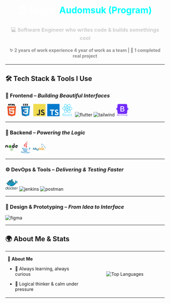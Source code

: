 <h1 align="center" style="color:#fff;">🖐️ Hi, I'm <span style="color:#00FFFF;">Audomsuk (Program)</span></h1>
<h3 align="center" style="color:#ccc;">💻 Software Engineer who writes code & builds somethings cool</h3>
<h4 align="center" style="color:#888;">✨ 2 years of work experience 4 year of work as a team | 🚀 1 completed real project</h4>

---

## 🛠️ Tech Stack & Tools I Use

### 🎨 Frontend – *Building Beautiful Interfaces*
<p align="left">
  <img src="https://raw.githubusercontent.com/devicons/devicon/master/icons/html5/html5-original-wordmark.svg" alt="html5" width="40" height="40" />
  <img src="https://raw.githubusercontent.com/devicons/devicon/master/icons/css3/css3-original-wordmark.svg" alt="css3" width="40" height="40"/>
  <img src="https://raw.githubusercontent.com/devicons/devicon/master/icons/javascript/javascript-original.svg" alt="javascript" width="40" height="40"/>
  <img src="https://raw.githubusercontent.com/devicons/devicon/master/icons/typescript/typescript-original.svg" alt="typescript" width="40" height="40"/>
  <img src="https://raw.githubusercontent.com/devicons/devicon/master/icons/react/react-original-wordmark.svg" alt="react" width="40" height="40"/>
  <img src="https://www.vectorlogo.zone/logos/flutterio/flutterio-icon.svg" alt="flutter" width="40" height="40"/>
  <img src="https://www.vectorlogo.zone/logos/tailwindcss/tailwindcss-icon.svg" alt="tailwind" width="40" height="40"/>
  <img src="https://raw.githubusercontent.com/devicons/devicon/master/icons/bootstrap/bootstrap-plain-wordmark.svg" alt="bootstrap" width="40" height="40"/>
</p>

---

### 🧠 Backend – *Powering the Logic*
<p align="left">
  <img src="https://raw.githubusercontent.com/devicons/devicon/master/icons/nodejs/nodejs-original-wordmark.svg" alt="nodejs" width="40" height="40"/>
  <img src="https://raw.githubusercontent.com/devicons/devicon/master/icons/java/java-original.svg" alt="java" width="40" height="40"/>
  <img src="https://raw.githubusercontent.com/devicons/devicon/master/icons/mysql/mysql-original-wordmark.svg" alt="mysql" width="40" height="40"/>
</p>

---

### ⚙️ DevOps & Tools – *Delivering & Testing Faster*
<p align="left">
  <img src="https://raw.githubusercontent.com/devicons/devicon/master/icons/docker/docker-original-wordmark.svg" alt="docker" width="40" height="40"/>
  <img src="https://www.vectorlogo.zone/logos/jenkins/jenkins-icon.svg" alt="jenkins" width="40" height="40"/>
  <img src="https://www.vectorlogo.zone/logos/getpostman/getpostman-icon.svg" alt="postman" width="40" height="40"/>
</p>

---

### 🎯 Design & Prototyping – *From Idea to Interface*
<p align="left">
  <img src="https://www.vectorlogo.zone/logos/figma/figma-icon.svg" alt="figma" width="40" height="40"/>
</p>

---

## 🌍 About Me & Stats

<table>
  <tr>
    <td width="50%">

💬 **About Me**  
- 🧠 Always learning, always curious  
- 🧩 Logical thinker & calm under pressure 

    </td>
    <td width="50%" align="center">

<img src="https://github-readme-stats.vercel.app/api/top-langs/?username=audomsuknttpk&layout=compact&theme=tokyonight&hide_border=true" alt="Top Languages" />

  </tr>
</table>
